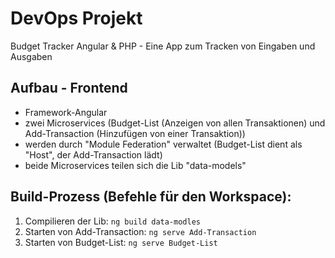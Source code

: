 # DevOps Projekt
Budget Tracker Angular & PHP - Eine App zum Tracken von Eingaben und Ausgaben

## Aufbau - Frontend
- Framework-Angular
- zwei Microservices (Budget-List (Anzeigen von allen Transaktionen) und Add-Transaction (Hinzufügen von einer Transaktion))
- werden durch "Module Federation" verwaltet (Budget-List dient als "Host", der Add-Transaction lädt)
- beide Microservices teilen sich die Lib "data-models"

## Build-Prozess (Befehle für den Workspace):
1. Compilieren der Lib: ``ng build data-modles``
2. Starten von Add-Transaction: ``ng serve Add-Transaction``
3. Starten von Budget-List: ``ng serve Budget-List``
